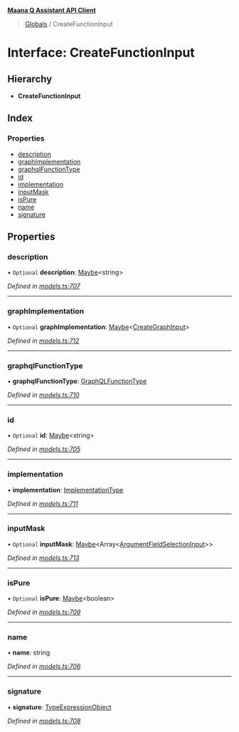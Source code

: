 **[Maana Q Assistant API Client](../README.md)**

> [Globals](../README.md) / CreateFunctionInput

# Interface: CreateFunctionInput

## Hierarchy

* **CreateFunctionInput**

## Index

### Properties

* [description](createfunctioninput.md#description)
* [graphImplementation](createfunctioninput.md#graphimplementation)
* [graphqlFunctionType](createfunctioninput.md#graphqlfunctiontype)
* [id](createfunctioninput.md#id)
* [implementation](createfunctioninput.md#implementation)
* [inputMask](createfunctioninput.md#inputmask)
* [isPure](createfunctioninput.md#ispure)
* [name](createfunctioninput.md#name)
* [signature](createfunctioninput.md#signature)

## Properties

### description

• `Optional` **description**: [Maybe](../README.md#maybe)\<string>

*Defined in [models.ts:707](https://github.com/maana-io/q-assistant-client/blob/18eccdb/src/models.ts#L707)*

___

### graphImplementation

• `Optional` **graphImplementation**: [Maybe](../README.md#maybe)\<[CreateGraphInput](creategraphinput.md)>

*Defined in [models.ts:712](https://github.com/maana-io/q-assistant-client/blob/18eccdb/src/models.ts#L712)*

___

### graphqlFunctionType

•  **graphqlFunctionType**: [GraphQLFunctionType](../enums/graphqlfunctiontype.md)

*Defined in [models.ts:710](https://github.com/maana-io/q-assistant-client/blob/18eccdb/src/models.ts#L710)*

___

### id

• `Optional` **id**: [Maybe](../README.md#maybe)\<string>

*Defined in [models.ts:705](https://github.com/maana-io/q-assistant-client/blob/18eccdb/src/models.ts#L705)*

___

### implementation

•  **implementation**: [ImplementationType](../enums/implementationtype.md)

*Defined in [models.ts:711](https://github.com/maana-io/q-assistant-client/blob/18eccdb/src/models.ts#L711)*

___

### inputMask

• `Optional` **inputMask**: [Maybe](../README.md#maybe)\<Array\<[ArgumentFieldSelectionInput](argumentfieldselectioninput.md)>>

*Defined in [models.ts:713](https://github.com/maana-io/q-assistant-client/blob/18eccdb/src/models.ts#L713)*

___

### isPure

• `Optional` **isPure**: [Maybe](../README.md#maybe)\<boolean>

*Defined in [models.ts:709](https://github.com/maana-io/q-assistant-client/blob/18eccdb/src/models.ts#L709)*

___

### name

•  **name**: string

*Defined in [models.ts:706](https://github.com/maana-io/q-assistant-client/blob/18eccdb/src/models.ts#L706)*

___

### signature

•  **signature**: [TypeExpressionObject](../README.md#typeexpressionobject)

*Defined in [models.ts:708](https://github.com/maana-io/q-assistant-client/blob/18eccdb/src/models.ts#L708)*
